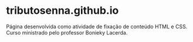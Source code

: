 # tributosenna.github.io

Página desenvolvida como atividade de fixação de conteúdo HTML e CSS.
Curso ministrado pelo professor Bonieky Lacerda.
